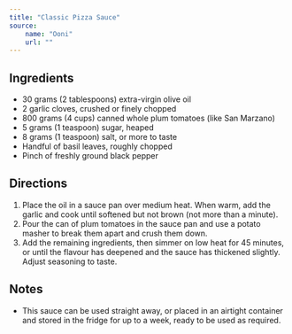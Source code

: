 ```yaml
---
title: "Classic Pizza Sauce"
source:
    name: "Ooni"
    url: ""
---
```


## Ingredients

- 30 grams (2 tablespoons) extra-virgin olive oil
- 2 garlic cloves, crushed or finely chopped
- 800 grams (4 cups) canned whole plum tomatoes (like San Marzano)
- 5 grams (1 teaspoon) sugar, heaped
- 8 grams (1 teaspoon) salt, or more to taste
- Handful of basil leaves, roughly chopped
- Pinch of freshly ground black pepper

## Directions

1. Place the oil in a sauce pan over medium heat. When warm, add the garlic and cook until softened but not brown (not more than a minute).
2. Pour the can of plum tomatoes in the sauce pan and use a potato masher to break them apart and crush them down.
3. Add the remaining ingredients, then simmer on low heat for 45 minutes, or until the flavour has deepened and the sauce has thickened slightly. Adjust seasoning to taste.

## Notes

- This sauce can be used straight away, or placed in an airtight container and stored in the fridge for up to a week, ready to be used as required.
